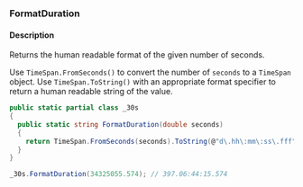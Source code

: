### FormatDuration

#### Description
Returns the human readable format of the given number of seconds.

Use `TimeSpan.FromSeconds()` to convert the number of `seconds` to a `TimeSpan` object.
Use `TimeSpan.ToString()` with an appropriate format specifier to return a human readable string of the value.

```csharp
public static partial class _30s 
{
  public static string FormatDuration(double seconds) 
  {
    return TimeSpan.FromSeconds(seconds).ToString(@"d\.hh\:mm\:ss\.fff");
  }
}
```

```csharp
_30s.FormatDuration(34325055.574); // 397.06:44:15.574
```
